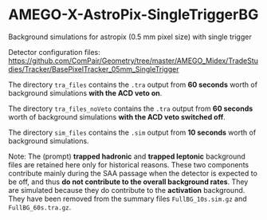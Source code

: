 # AMEGO-X-AstroPix-SingleTriggerBG
Background simulations for astropix (0.5 mm pixel size) with single trigger

Detector configuration files: https://github.com/ComPair/Geometry/tree/master/AMEGO_Midex/TradeStudies/Tracker/BasePixelTracker_05mm_SingleTrigger

The directory `tra_files` contains the `.tra` output from **60 seconds** worth of background simulations **with the ACD veto on**.

The directory `tra_files_noVeto` contains the `.tra` output from **60 seconds** worth of background simulations **with the ACD veto switched off**.

The directory `sim_files` contains the `.sim` output from **10 seconds** worth of background simulations.

Note: The (prompt) **trapped hadronic** and **trapped leptonic** background files are retained here only for historical reasons. These two components contribute mainly during the SAA passage when the detector is expected to be off, and thus **do not contribute to the overall background rates**. They are simulated because they do contribute to the **activation** background. They have been removed from the summary files `FullBG_10s.sim.gz` and `FullBG_60s.tra.gz`. 


